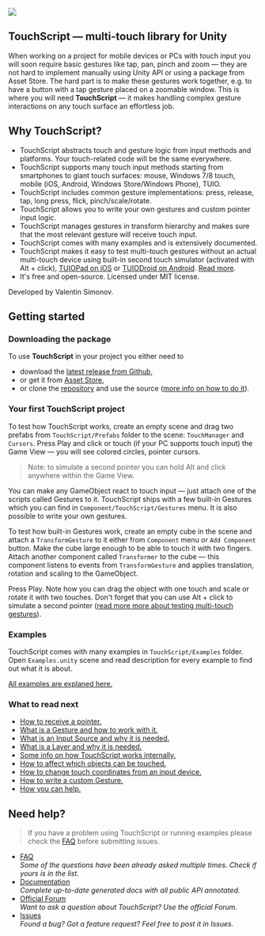 ![](https://raw.github.com/wiki/TouchScript/TouchScript/images/dvfu.jpg)

## TouchScript — multi-touch library for Unity

When working on a project for mobile devices or PCs with touch input you will soon require basic gestures like tap, pan, pinch and zoom — they are not hard to implement manually using Unity API or using a package from Asset Store. The hard part is to make these gestures work together, e.g. to have a button with a tap gesture placed on a zoomable window. This is where you will need **TouchScript** — it makes handling complex gesture interactions on any touch surface an effortless job. 

## Why TouchScript?
- TouchScript abstracts touch and gesture logic from input methods and platforms. Your touch-related code will be the same everywhere.
- TouchScript supports many touch input methods starting from smartphones to giant touch surfaces: mouse, Windows 7/8 touch, mobile (iOS, Android, Windows Store/Windows Phone), TUIO.
- TouchScript includes common gesture implementations: press, release, tap, long press, flick, pinch/scale/rotate.
- TouchScript allows you to write your own gestures and custom pointer input logic.
- TouchScript manages gestures in transform hierarchy and makes sure that the most relevant gesture will receive touch input.
- TouchScript comes with many examples and is extensively documented.
- TouchScript makes it easy to test multi-touch gestures without an actual multi-touch device using built-in second touch simulator (activated with Alt + click), [TUIOPad on iOS](https://itunes.apple.com/us/app/tuiopad/id412446962) or [TUIODroid on Android](https://play.google.com/store/apps/details?id=tuioDroid.impl&hl=en"). [Read more](Testing-multitouch-on-a-PC).
- It's free and open-source. Licensed under MIT license.

Developed by Valentin Simonov.

## Getting started
### Downloading the package
To use **TouchScript** in your project you either need to 
* download the [latest release from Github](https://github.com/TouchScript/TouchScript/releases),
* or get it from [Asset Store](https://www.assetstore.unity3d.com/en/#!/content/7394),
* or clone the [repository](https://github.com/TouchScript/TouchScript) and use the source ([more info on how to do it](https://github.com/TouchScript/TouchScript/wiki/How-to-Contribute)).

### Your first TouchScript project
To test how TouchScript works, create an empty scene and drag two prefabs from `TouchScript/Prefabs` folder to the scene: `TouchManager` and `Cursors`. Press Play and click or touch (if your PC supports touch input) the Game View — you will see colored circles, pointer cursors.

> Note: to simulate a second pointer you can hold Alt and click anywhere within the Game View.

You can make any GameObject react to touch input — just attach one of the scripts called Gestures to it. TouchScript ships with a few built-in Gestures which you can find in `Component/TouchScript/Gestures` menu. It is also possible to write your own gestures.

To test how built-in Gestures work, create an empty cube in the scene and attach a `TransformGesture` to it either from `Component` menu or `Add Component` button. Make the cube large enough to be able to touch it with two fingers. Attach another component called `Transformer` to the cube — this component listens to events from `TransformGesture` and applies translation, rotation and scaling to the GameObject.

Press Play. Note how you can drag the object with one touch and scale or rotate it with two touches. Don't forget that you can use Alt + click to simulate a second pointer ([read more more about testing multi-touch gestures](https://github.com/TouchScript/TouchScript/wiki/Testing-multitouch-on-a-PC)).

### Examples
TouchScript comes with many examples in `TouchScript/Examples` folder. Open `Examples.unity` scene and read description for every example to find out what it is about.  

[All examples are explaned here.](https://github.com/TouchScript/TouchScript/wiki/Examples)

### What to read next
- [How to receive a pointer.](https://github.com/TouchScript/TouchScript/wiki/Pointer-Input)
- [What is a Gesture and how to work with it.](https://github.com/TouchScript/TouchScript/wiki/Gestures)
- [What is an Input Source and why it is needed.](https://github.com/TouchScript/TouchScript/wiki/Input-Sources)
- [What is a Layer and why it is needed.](https://github.com/TouchScript/TouchScript/wiki/Layers)
- [Some info on how TouchScript works internally.](https://github.com/TouchScript/TouchScript/wiki/Main-Ideas-Behind-TouchScript)
- [How to affect which objects can be touched.](https://github.com/TouchScript/TouchScript/wiki/Modifying-Hits)
- [How to change touch coordinates from an input device.](https://github.com/TouchScript/TouchScript/wiki/Remapping-Coordinates-From-an-Input-Source)
- [How to write a custom Gesture.](https://github.com/TouchScript/TouchScript/wiki/Tutorial.-Writing-a-Custom-Gesture.)
- [How you can help.](https://github.com/TouchScript/TouchScript/wiki/How-to-Contribute)

## Need help?
> If you have a problem using TouchScript or running examples please check the [FAQ](FAQ) before submitting issues.

 - [FAQ](FAQ)  
_Some of the questions have been already asked multiple times. Check if yours is in the list._
 - [Documentation](http://touchscript.github.io/docs/)  
_Complete up-to-date generated docs with all public API annotated._
 - [Official Forum](http://touchprefab.com/index.php)  
_Want to ask a question about TouchScript? Use the official Forum._
 - [Issues](https://github.com/TouchScript/TouchScript/issues)  
_Found a bug? Got a feature request? Feel free to post it in Issues._  
